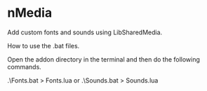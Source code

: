 # nMedia
Add custom fonts and sounds using LibSharedMedia.

How to use the .bat files.

Open the addon directory in the terminal and then do the following commands.

.\Fonts.bat > Fonts.lua or .\Sounds.bat > Sounds.lua

